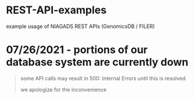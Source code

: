 # REST-API-examples
example usage of NIAGADS REST APIs (GenomicsDB / FILER)

# 07/26/2021 - portions of our database system are currently down 
> some API calls may result in 500: Internal Errors until this is resolved
> 
> we apologize for the inconvenience
